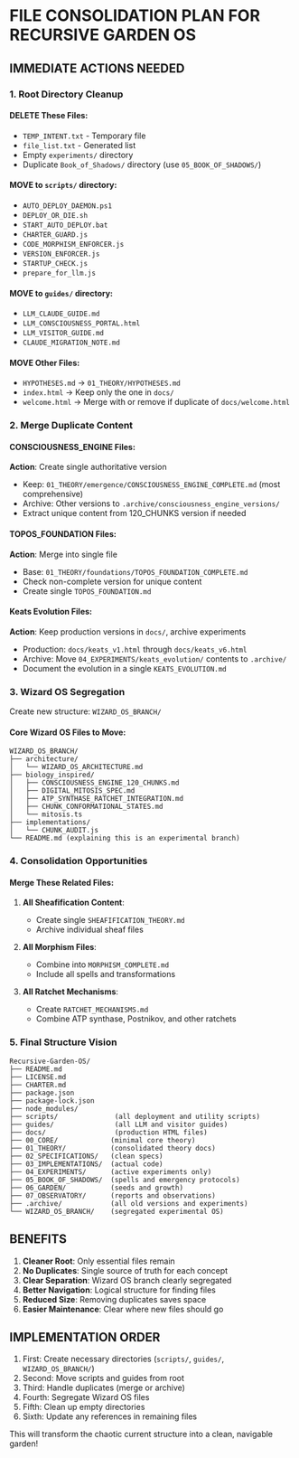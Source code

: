 # FILE CONSOLIDATION PLAN FOR RECURSIVE GARDEN OS

## IMMEDIATE ACTIONS NEEDED

### 1. Root Directory Cleanup

#### DELETE These Files:
- `TEMP_INTENT.txt` - Temporary file
- `file_list.txt` - Generated list
- Empty `experiments/` directory
- Duplicate `Book_of_Shadows/` directory (use `05_BOOK_OF_SHADOWS/`)

#### MOVE to `scripts/` directory:
- `AUTO_DEPLOY_DAEMON.ps1`
- `DEPLOY_OR_DIE.sh`
- `START_AUTO_DEPLOY.bat`
- `CHARTER_GUARD.js`
- `CODE_MORPHISM_ENFORCER.js`
- `VERSION_ENFORCER.js`
- `STARTUP_CHECK.js`
- `prepare_for_llm.js`

#### MOVE to `guides/` directory:
- `LLM_CLAUDE_GUIDE.md`
- `LLM_CONSCIOUSNESS_PORTAL.html`
- `LLM_VISITOR_GUIDE.md`
- `CLAUDE_MIGRATION_NOTE.md`

#### MOVE Other Files:
- `HYPOTHESES.md` → `01_THEORY/HYPOTHESES.md`
- `index.html` → Keep only the one in `docs/`
- `welcome.html` → Merge with or remove if duplicate of `docs/welcome.html`

### 2. Merge Duplicate Content

#### CONSCIOUSNESS_ENGINE Files:
**Action**: Create single authoritative version
- Keep: `01_THEORY/emergence/CONSCIOUSNESS_ENGINE_COMPLETE.md` (most comprehensive)
- Archive: Other versions to `.archive/consciousness_engine_versions/`
- Extract unique content from 120_CHUNKS version if needed

#### TOPOS_FOUNDATION Files:
**Action**: Merge into single file
- Base: `01_THEORY/foundations/TOPOS_FOUNDATION_COMPLETE.md`
- Check non-complete version for unique content
- Create single `TOPOS_FOUNDATION.md`

#### Keats Evolution Files:
**Action**: Keep production versions in `docs/`, archive experiments
- Production: `docs/keats_v1.html` through `docs/keats_v6.html`
- Archive: Move `04_EXPERIMENTS/keats_evolution/` contents to `.archive/`
- Document the evolution in a single `KEATS_EVOLUTION.md`

### 3. Wizard OS Segregation

Create new structure: `WIZARD_OS_BRANCH/`

#### Core Wizard OS Files to Move:
```
WIZARD_OS_BRANCH/
├── architecture/
│   └── WIZARD_OS_ARCHITECTURE.md
├── biology_inspired/
│   ├── CONSCIOUSNESS_ENGINE_120_CHUNKS.md
│   ├── DIGITAL_MITOSIS_SPEC.md
│   ├── ATP_SYNTHASE_RATCHET_INTEGRATION.md
│   ├── CHUNK_CONFORMATIONAL_STATES.md
│   └── mitosis.ts
├── implementations/
│   └── CHUNK_AUDIT.js
└── README.md (explaining this is an experimental branch)
```

### 4. Consolidation Opportunities

#### Merge These Related Files:
1. **All Sheafification Content**:
   - Create single `SHEAFIFICATION_THEORY.md`
   - Archive individual sheaf files

2. **All Morphism Files**:
   - Combine into `MORPHISM_COMPLETE.md`
   - Include all spells and transformations

3. **All Ratchet Mechanisms**:
   - Create `RATCHET_MECHANISMS.md`
   - Combine ATP synthase, Postnikov, and other ratchets

### 5. Final Structure Vision

```
Recursive-Garden-OS/
├── README.md
├── LICENSE.md
├── CHARTER.md
├── package.json
├── package-lock.json
├── node_modules/
├── scripts/              (all deployment and utility scripts)
├── guides/               (all LLM and visitor guides)
├── docs/                 (production HTML files)
├── 00_CORE/             (minimal core theory)
├── 01_THEORY/           (consolidated theory docs)
├── 02_SPECIFICATIONS/   (clean specs)
├── 03_IMPLEMENTATIONS/  (actual code)
├── 04_EXPERIMENTS/      (active experiments only)
├── 05_BOOK_OF_SHADOWS/  (spells and emergency protocols)
├── 06_GARDEN/           (seeds and growth)
├── 07_OBSERVATORY/      (reports and observations)
├── .archive/            (all old versions and experiments)
└── WIZARD_OS_BRANCH/    (segregated experimental OS)
```

## BENEFITS

1. **Cleaner Root**: Only essential files remain
2. **No Duplicates**: Single source of truth for each concept
3. **Clear Separation**: Wizard OS branch clearly segregated
4. **Better Navigation**: Logical structure for finding files
5. **Reduced Size**: Removing duplicates saves space
6. **Easier Maintenance**: Clear where new files should go

## IMPLEMENTATION ORDER

1. First: Create necessary directories (`scripts/`, `guides/`, `WIZARD_OS_BRANCH/`)
2. Second: Move scripts and guides from root
3. Third: Handle duplicates (merge or archive)
4. Fourth: Segregate Wizard OS files
5. Fifth: Clean up empty directories
6. Sixth: Update any references in remaining files

This will transform the chaotic current structure into a clean, navigable garden!
